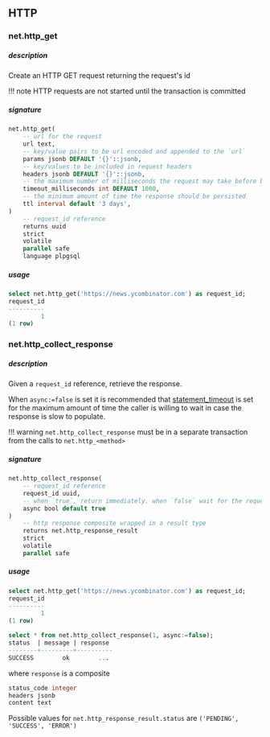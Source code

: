 ## HTTP

### net.http_get

##### description
Create an HTTP GET request returning the request's id

!!! note
    HTTP requests are not started until the transaction is committed


##### signature
```sql
net.http_get(
    -- url for the request
    url text,
    -- key/value pairs to be url encoded and appended to the `url`
    params jsonb DEFAULT '{}'::jsonb,
    -- key/values to be included in request headers
    headers jsonb DEFAULT '{}'::jsonb,
    -- the maximum number of milliseconds the request may take before being cancelled
    timeout_milliseconds int DEFAULT 1000,
    -- the minimum amount of time the response should be persisted
    ttl interval default '3 days',
)
    -- request_id reference
    returns uuid
    strict
    volatile
    parallel safe
    language plpgsql
```

##### usage
```sql
select net.http_get('https://news.ycombinator.com') as request_id;
request_id
----------
         1
(1 row)
```

### net.http_collect_response

##### description 
Given a `request_id` reference, retrieve the response.

When `async:=false` is set it is recommended that [statement_timeout](https://www.postgresql.org/docs/13/runtime-config-client.html) is set for the maximum amount of time the caller is willing to wait in case the response is slow to populate.

!!! warning
    `net.http_collect_response` must be in a separate transaction from the calls to `net.http_<method>`


##### signature
```sql
net.http_collect_response(
    -- request_id reference
    request_id uuid,
    -- when `true`, return immediately. when `false` wait for the request to complete before returning
    async bool default true
)
    -- http response composite wrapped in a result type
    returns net.http_response_result
    strict
    volatile
    parallel safe
```

##### usage
```sql
select net.http_get('https://news.ycombinator.com') as request_id;
request_id
----------
         1
(1 row)

select * from net.http_collect_response(1, async:=false);
status  | message | response
--------+---------+----------
SUCCESS        ok        ...
```
where `response` is a composite
```sql
status_code integer
headers jsonb
content text
```

Possible values for `net.http_response_result.status` are `('PENDING', 'SUCCESS', 'ERROR')`
